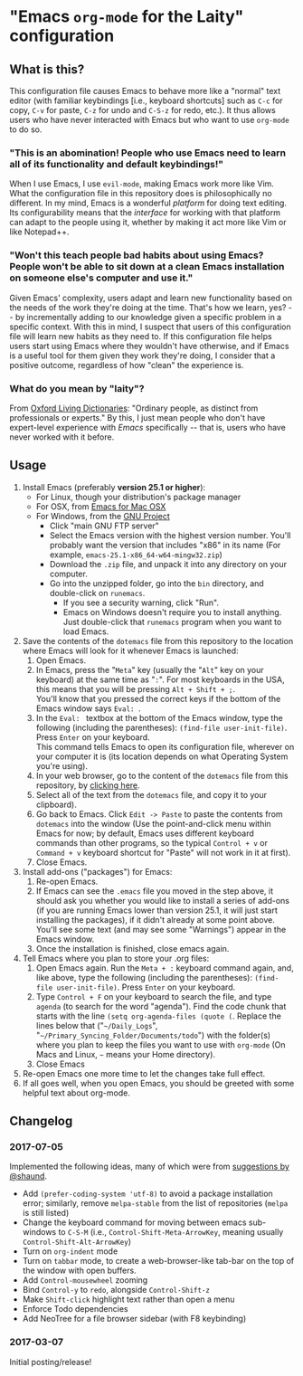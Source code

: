 # "Emacs `org-mode` for the Laity" configuration

## What is this?

This configuration file causes Emacs to behave more like a "normal" text editor (with familiar keybindings [i.e., keyboard shortcuts] such as `C-c` for copy, `C-v` for paste, `C-z` for undo and `C-S-z` for redo, etc.). It thus allows users who have never interacted with Emacs but who want to use `org-mode` to do so.

### "This is an abomination! People who use Emacs need to learn all of its functionality and default keybindings!"

When I use Emacs, I use `evil-mode`, making Emacs work more like Vim. What the configuration file in this repository does is philosophically no different. In my mind, Emacs is a wonderful *platform* for doing text editing. Its configurability means that the *interface* for working with that platform can adapt to the people using it, whether by making it act more like Vim or like Notepad++.

### "Won't this teach people bad habits about using Emacs? People won't be able to sit down at a clean Emacs installation on someone else's computer and use it."

Given Emacs' complexity, users adapt and learn new functionality based on the needs of the work they're doing at the time. That's how we learn, yes? -- by incrementally adding to our knowledge given a specific problem in a specific context. With this in mind, I suspect that users of this configuration file will learn new habits as they need to. If this configuration file helps users start using Emacs where they wouldn't have otherwise, and if Emacs is a useful tool for them given they work they're doing, I consider that a positive outcome, regardless of how "clean" the experience is.

### What do you mean by "laity"?

From [Oxford Living Dictionaries](https://en.oxforddictionaries.com/definition/laity "Oxford Living Dictionaries: 'laity'"): "Ordinary people, as distinct from professionals or experts." By this, I just mean people who don't have expert-level experience with *Emacs* specifically -- that is, users who have never worked with it before.

## Usage

1. Install Emacs (preferably **version 25.1 or higher**):
    * For Linux, though your distribution's package manager
    * For OSX, from [Emacs for Mac OSX](https://emacsformacosx.com/ "Installer for Emacs for Mac OSX")
    * For Windows, from the [GNU Project](https://www.gnu.org/software/emacs/download.html#windows "Installer for Emacs for Windows")
    	* Click "main GNU FTP server"
    	* Select the Emacs version with the highest version number. You'll probably want the version that includes "x86" in its name (For example, `emacs-25.1-x86_64-w64-mingw32.zip`)
    	* Download the `.zip` file, and unpack it into any directory on your computer.
    	* Go into the unzipped folder, go into the `bin` directory, and double-click on `runemacs`.
    		* If you see a security warning, click "Run".
    		* Emacs on Windows doesn't require you to install anything. Just double-click that `runemacs` program when you want to load Emacs.
1. Save the contents of the `dotemacs` file from this repository to the location where Emacs will look for it whenever Emacs is launched:
	1. Open Emacs.
	1. In Emacs, press the "`Meta`" key (usually the "`Alt`" key on your keyboard) at the same time as "`:`". For most keyboards in the USA, this means that you will be pressing `Alt + Shift + ;`.  
	You'll know that you pressed the correct keys if the bottom of the Emacs window says `Eval: `.
	1. In the `Eval: ` textbox at the bottom of the Emacs window, type the following (including the parentheses): `(find-file user-init-file)`. Press `Enter` on your keyboard.  
	This command tells Emacs to open its configuration file, wherever on your computer it is (its location depends on what Operating System you're using).
	1. In your web browser, go to the content of the `dotemacs` file from this repository, by [clicking here](https://raw.githubusercontent.com/publicus/emacs-org-mode-for-the-laity/master/dot-emacs "dotemacs raw content").
	1. Select all of the text from the `dotemacs` file, and copy it to your clipboard).
	1. Go back to Emacs. Click `Edit -> Paste` to paste the contents from `dotemacs` into the window (Use the point-and-click menu within Emacs for now; by default, Emacs uses different keyboard commands than other programs, so the typical `Control + v` or `Command + v` keyboard shortcut for "Paste" will not work in it at first).
	1. Close Emacs.
1. Install add-ons ("packages") for Emacs:
	1. Re-open Emacs. 
	1. If Emacs can see the `.emacs` file you moved in the step above, it should ask you whether you would like to install a series of add-ons (if you are running Emacs lower than version 25.1, it will just start installing the packages), if it didn't already at some point above. You'll see some text (and may see some "Warnings") appear in the Emacs window.
	1. Once the installation is finished, close emacs again.
1. Tell Emacs where you plan to store your .org files:
	1. Open Emacs again. Run the `Meta + :` keyboard command again, and, like above, type the following (including the parentheses): `(find-file user-init-file)`. Press `Enter` on your keyboard.
	1. Type `Control + F` on your keyboard to search the file, and type `agenda` (to search for the word "agenda"). Find the code chunk that starts with the line `(setq org-agenda-files (quote (`. Replace the lines below that ("`~/Daily_Logs`", "`~/Primary_Syncing_Folder/Documents/todo`") with the folder(s) where you plan to keep the files you want to use with `org-mode` (On Macs and Linux, `~` means your Home directory).
	1. Close Emacs
1. Re-open Emacs one more time to let the changes take full effect.
1. If all goes well, when you open Emacs, you should be greeted with some helpful text about org-mode.

## Changelog

### 2017-07-05

Implemented the following ideas, many of which were from [suggestions by @shaund](https://github.com/publicus/emacs-org-mode-for-the-laity/issues/1 "Issue #1").

- Add `(prefer-coding-system 'utf-8)` to avoid a package installation error; similarly, remove `melpa-stable` from the list of repositories (`melpa` is still listed)
- Change the keyboard command for moving between emacs sub-windows to `C-S-M` (i.e., `Control-Shift-Meta-ArrowKey`, meaning usually `Control-Shift-Alt-ArrowKey`)
- Turn on `org-indent` mode
- Turn on `tabbar` mode, to create a web-browser-like tab-bar on the top of the window with open buffers.
- Add `Control-mousewheel` zooming
- Bind `Control-y` to `redo`, alongside `Control-Shift-z`
- Make `Shift-click` highlight text rather than open a menu
- Enforce Todo dependencies
- Add NeoTree for a file browser sidebar (with F8 keybinding)

### 2017-03-07

Initial posting/release!